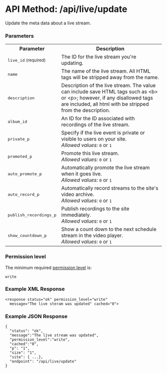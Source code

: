 # API Method: /api/live/update

Update the meta data about a live stream.


### Parameters

<table class="pretty">
  <tr><th>Parameter</th><th>Description</th></tr>
  <tr><td><tt>live_id</tt> <small>(required)</small></td><td>The ID for the live stream you're updating.</td></tr>
  <tr><td><tt>name</tt></td><td>The name of the live stream. All HTML tags will be stripped away from the name.</td></tr>
  <tr><td><tt>description</tt></td><td>Description of the live stream. The value can include save HTML tags such as &lt;b&gt; or &lt;p&gt;; however, if any disallowed tags are included, all html with be stripped from the description.</td></tr>
  <tr><td><tt>album_id</tt></td><td>An ID for the ID associated with recordings of the live stream.</td></tr>
  <tr><td><tt>private_p</tt></td><td>Specify if the live event is private or visible to users on your site.<br/><i>Allowed values:</i> <tt>0</tt> or <tt>1</tt></td></tr>
  <tr><td><tt>promoted_p</tt></td><td>Promote this live stream.<br/><i>Allowed values:</i> <tt>0</tt> or <tt>1</tt></td></tr>
  <tr><td><tt>auto_promote_p</tt></td><td>Automatically promote the live stream when it goes live.<br/><i>Allowed values:</i> <tt>0</tt> or <tt>1</tt></td></tr>
  <tr><td><tt>auto_record_p</tt></td><td>Automatically record streams to the site's video archive.<br/><i>Allowed values:</i> <tt>0</tt> or <tt>1</tt></td></tr>
  <tr><td><tt>publish_recordings_p</tt></td><td>Publish recordings to the site immediately.<br/><i>Allowed values:</i> <tt>0</tt> or <tt>1</tt></td></tr>
    <tr><td><tt>show_countdown_p</tt></td><td>Show a count down to the next schedule stream in the video player.<br/><i>Allowed values:</i> <tt>0</tt> or <tt>1</tt></td></tr>
</table>

    

### Permission level 

The minimum required [permission level](index#permission-level) is:

    write


### Example XML Response

    <response status="ok" permission_level="write" 
      message="The live steram was updated" cached="0">

### Example JSON Response

    {
      "status": "ok", 
      "message":"The live stream was updated",
      "permission_level":"write",
      "cached":"0",
      "p": "1",
      "size": "1",
      "site": { ...},
      "endpoint": "/api/live/update"
    }